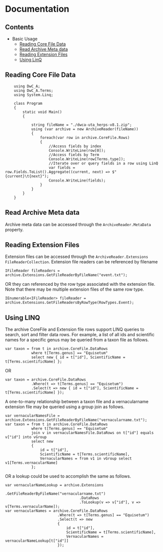 # Documentation

## Contents
- Basic Usage
  * [Reading Core File Data](#reading-core-file-data)
  * [Read Archive Meta data](#read-archive-meta-data)
  * [Reading Extension Files](#reading-extension-files)
  * [Using LinQ](#using-linq)

## Reading Core File Data

```
    using DwC_A;
    using DwC_A.Terms;
    using System.Linq;

    class Program
    {
        static void Main()
        {

            string fileName = "./dwca-uta_herps-v8.1.zip";
            using (var archive = new ArchiveReader(fileName))
            {
                foreach(var row in archive.CoreFile.Rows)
                {
                    //Access fields by index
                    Console.WriteLine(row[0]);
                    //Access fields by Term
                    Console.WriteLine(row[Terms.type]);
                    //Iterate over or query fields in a row using LinQ
                    var fields = row.Fields.ToList().Aggregate((current, next) => $"{current}\t{next}");
                    Console.WriteLine(fields);
                }
            }
        }
    }
```

## Read Archive Meta data

Archive meta data can be accessed through the `ArchiveReader.MetaData` property.

## Reading Extension Files

Extension files can be accessed through the `ArchiveReader.Extensions` `FileReaderCollection`.  Extension file readers can be referenced by filename
```
IFileReader fileReaders = archive.Extensions.GetFileReaderByFileName("event.txt");
```
OR they can referenced by the row type associated with the extension file.  Note that there may be multiple extension files of the same row type.
```
IEnumerable<IFileReader> fileReader = archive.Extensions.GetFileReadersByRowType(RowTypes.Event);
```

## Using LINQ

The archive CoreFile and Extension file rows support LINQ queries to search, sort and filter data rows.  For example, a list of all ids and scientific names for a specific genus may be queried from a taxon file as follows.
```
var taxon = from t in archive.CoreFile.DataRows
            where t[Terms.genus] == "Equisetum"
            select new { id = t["id"], ScientificName = t[Terms.scientificName] };
```
OR
```
var taxon = archive.CoreFile.DataRows
            .Where(t => t[Terms.genus] == "Equisetum")
            .Select(t => new { id = t["id"], ScientificName = t[Terms.scientificName] });
```
A one-to-many relationship between a taxon file and a vernacularname extension file may be queried using a group join as follows.
```
var vernacularNamesFile = archive.Extensions.GetFileReaderByFileName("vernacularname.txt");
var taxon = from t in archive.CoreFile.DataRows
            where t[Terms.genus] == "Equisetum"
            join v in vernacularNamesFile.DataRows on t["id"] equals v["id"] into vGroup
            select new
            {
                id = t["id"],
                ScientificName = t[Terms.scientificName],
                VernacularNames = from v1 in vGroup select v1[Terms.vernacularName]
            };
```
OR a lookup could be used to accomplish the same as follows.
```
var vernacularNameLookup = archive.Extensions
                                  .GetFileReaderByFileName("vernacularname.txt")
                                  .DataRows  
                                  .ToLookup(v => v["id"], v => v[Terms.vernacularName]);
var vernacularNames = archive.CoreFile.DataRows
                        .Where(t => t[Terms.genus] == "Equisetum")
                        .Select(t => new
                        {
                            id = t["id"],
                            ScientificName = t[Terms.scientificName],
                            VernacularNames = vernacularNameLookup[t["id"]]
                        });
``` 